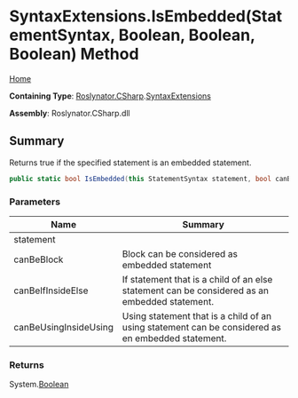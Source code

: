 # SyntaxExtensions\.IsEmbedded\(StatementSyntax, Boolean, Boolean, Boolean\) Method

[Home](../../../../README.md)

**Containing Type**: [Roslynator.CSharp](../../README.md)\.[SyntaxExtensions](../README.md)

**Assembly**: Roslynator\.CSharp\.dll

## Summary

Returns true if the specified statement is an embedded statement\.

```csharp
public static bool IsEmbedded(this StatementSyntax statement, bool canBeBlock = false, bool canBeIfInsideElse = true, bool canBeUsingInsideUsing = true)
```

### Parameters

| Name | Summary |
| ---- | ------- |
| statement | |
| canBeBlock | Block can be considered as embedded statement |
| canBeIfInsideElse | If statement that is a child of an else statement can be considered as an embedded statement\. |
| canBeUsingInsideUsing | Using statement that is a child of an using statement can be considered as en embedded statement\. |

### Returns

System\.[Boolean](https://docs.microsoft.com/en-us/dotnet/api/system.boolean)

